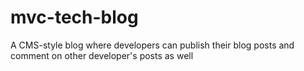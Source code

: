 # mvc-tech-blog
A CMS-style blog where developers can publish their blog posts and comment on other developer's posts as well
